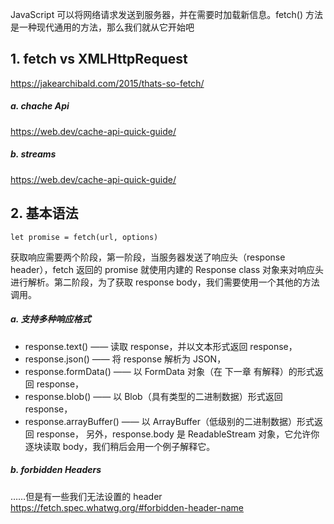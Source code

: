 JavaScript 可以将网络请求发送到服务器，并在需要时加载新信息。fetch() 方法是一种现代通用的方法，那么我们就从它开始吧

## 1. fetch vs XMLHttpRequest

https://jakearchibald.com/2015/thats-so-fetch/

##### a. chache Api

https://web.dev/cache-api-quick-guide/

##### b. streams

https://web.dev/cache-api-quick-guide/

## 2. 基本语法

```
let promise = fetch(url, options)
```

获取响应需要两个阶段，第一阶段，当服务器发送了响应头（response header），fetch 返回的 promise 就使用内建的 Response class 对象来对响应头进行解析。第二阶段，为了获取 response body，我们需要使用一个其他的方法调用。

##### a. 支持多种响应格式

- response.text() —— 读取 response，并以文本形式返回 response，
- response.json() —— 将 response 解析为 JSON，
- response.formData() —— 以 FormData 对象（在 下一章 有解释）的形式返回 response，
- response.blob() —— 以 Blob（具有类型的二进制数据）形式返回 response，
- response.arrayBuffer() —— 以 ArrayBuffer（低级别的二进制数据）形式返回 response，
  另外，response.body 是 ReadableStream 对象，它允许你逐块读取 body，我们稍后会用一个例子解释它。

##### b. forbidden Headers

……但是有一些我们无法设置的 header
https://fetch.spec.whatwg.org/#forbidden-header-name
